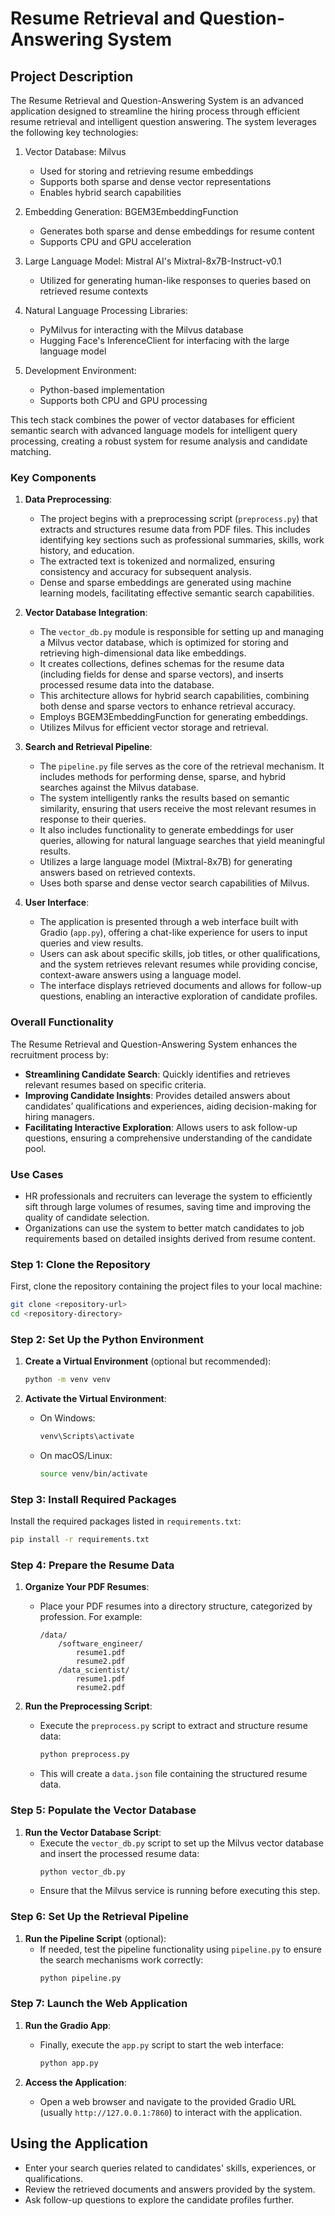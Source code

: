 # Resume Retrieval and Question-Answering System

## Project Description

The Resume Retrieval and Question-Answering System is an advanced application designed to streamline the hiring process through efficient resume retrieval and intelligent question answering. The system leverages the following key technologies:


1. Vector Database: Milvus
   - Used for storing and retrieving resume embeddings
   - Supports both sparse and dense vector representations
   - Enables hybrid search capabilities

2. Embedding Generation: BGEM3EmbeddingFunction
   - Generates both sparse and dense embeddings for resume content
   - Supports CPU and GPU acceleration

3. Large Language Model: Mistral AI's Mixtral-8x7B-Instruct-v0.1
   - Utilized for generating human-like responses to queries based on retrieved resume contexts

4. Natural Language Processing Libraries:
   - PyMilvus for interacting with the Milvus database
   - Hugging Face's InferenceClient for interfacing with the large language model

5. Development Environment:
   - Python-based implementation
   - Supports both CPU and GPU processing

This tech stack combines the power of vector databases for efficient semantic search with advanced language models for intelligent query processing, creating a robust system for resume analysis and candidate matching.

### Key Components

1. **Data Preprocessing**:
   - The project begins with a preprocessing script (`preprocess.py`) that extracts and structures resume data from PDF files. This includes identifying key sections such as professional summaries, skills, work history, and education.
   - The extracted text is tokenized and normalized, ensuring consistency and accuracy for subsequent analysis.
   - Dense and sparse embeddings are generated using machine learning models, facilitating effective semantic search capabilities.

2. **Vector Database Integration**:
   - The `vector_db.py` module is responsible for setting up and managing a Milvus vector database, which is optimized for storing and retrieving high-dimensional data like embeddings.
   - It creates collections, defines schemas for the resume data (including fields for dense and sparse vectors), and inserts processed resume data into the database.
   - This architecture allows for hybrid search capabilities, combining both dense and sparse vectors to enhance retrieval accuracy.
   - Employs BGEM3EmbeddingFunction for generating embeddings.
   - Utilizes Milvus for efficient vector storage and retrieval.

3. **Search and Retrieval Pipeline**:
   - The `pipeline.py` file serves as the core of the retrieval mechanism. It includes methods for performing dense, sparse, and hybrid searches against the Milvus database.
   - The system intelligently ranks the results based on semantic similarity, ensuring that users receive the most relevant resumes in response to their queries.
   - It also includes functionality to generate embeddings for user queries, allowing for natural language searches that yield meaningful results.
   - Utilizes a large language model (Mixtral-8x7B) for generating answers based on retrieved contexts.
   - Uses both sparse and dense vector search capabilities of Milvus.

4. **User Interface**:
   - The application is presented through a web interface built with Gradio (`app.py`), offering a chat-like experience for users to input queries and view results.
   - Users can ask about specific skills, job titles, or other qualifications, and the system retrieves relevant resumes while providing concise, context-aware answers using a language model.
   - The interface displays retrieved documents and allows for follow-up questions, enabling an interactive exploration of candidate profiles.

### Overall Functionality

The Resume Retrieval and Question-Answering System enhances the recruitment process by:
- **Streamlining Candidate Search**: Quickly identifies and retrieves relevant resumes based on specific criteria.
- **Improving Candidate Insights**: Provides detailed answers about candidates’ qualifications and experiences, aiding decision-making for hiring managers.
- **Facilitating Interactive Exploration**: Allows users to ask follow-up questions, ensuring a comprehensive understanding of the candidate pool.

### Use Cases

- HR professionals and recruiters can leverage the system to efficiently sift through large volumes of resumes, saving time and improving the quality of candidate selection.
- Organizations can use the system to better match candidates to job requirements based on detailed insights derived from resume content.

### Step 1: Clone the Repository

First, clone the repository containing the project files to your local machine:

```bash
git clone <repository-url>
cd <repository-directory>
```

### Step 2: Set Up the Python Environment

1. **Create a Virtual Environment** (optional but recommended):
   ```bash
   python -m venv venv
   ```

2. **Activate the Virtual Environment**:
   - On Windows:
     ```bash
     venv\Scripts\activate
     ```
   - On macOS/Linux:
     ```bash
     source venv/bin/activate
     ```

### Step 3: Install Required Packages

Install the required packages listed in `requirements.txt`:

```bash
pip install -r requirements.txt
```

### Step 4: Prepare the Resume Data

1. **Organize Your PDF Resumes**:
   - Place your PDF resumes into a directory structure, categorized by profession. For example:
     ```
     /data/
         /software_engineer/
             resume1.pdf
             resume2.pdf
         /data_scientist/
             resume1.pdf
             resume2.pdf
     ```

2. **Run the Preprocessing Script**:
   - Execute the `preprocess.py` script to extract and structure resume data:
     ```bash
     python preprocess.py
     ```
   - This will create a `data.json` file containing the structured resume data.

### Step 5: Populate the Vector Database

1. **Run the Vector Database Script**:
   - Execute the `vector_db.py` script to set up the Milvus vector database and insert the processed resume data:
     ```bash
     python vector_db.py
     ```
   - Ensure that the Milvus service is running before executing this step.

### Step 6: Set Up the Retrieval Pipeline

1. **Run the Pipeline Script** (optional):
   - If needed, test the pipeline functionality using `pipeline.py` to ensure the search mechanisms work correctly:
     ```bash
     python pipeline.py
     ```

### Step 7: Launch the Web Application

1. **Run the Gradio App**:
   - Finally, execute the `app.py` script to start the web interface:
     ```bash
     python app.py
     ```

2. **Access the Application**:
   - Open a web browser and navigate to the provided Gradio URL (usually `http://127.0.0.1:7860`) to interact with the application.

## Using the Application

- Enter your search queries related to candidates' skills, experiences, or qualifications.
- Review the retrieved documents and answers provided by the system.
- Ask follow-up questions to explore the candidate profiles further.